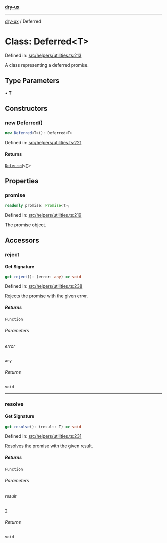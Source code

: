 [**dry-ux**](../README.md)

***

[dry-ux](../README.md) / Deferred

# Class: Deferred\<T\>

Defined in: [src/helpers/utilities.ts:213](https://github.com/navedr/dry-ux/blob/357842b7190c45081ec89f2dfed62dd2067eff7b/src/helpers/utilities.ts#L213)

A class representing a deferred promise.

## Type Parameters

• **T**

## Constructors

### new Deferred()

```ts
new Deferred<T>(): Deferred<T>
```

Defined in: [src/helpers/utilities.ts:221](https://github.com/navedr/dry-ux/blob/357842b7190c45081ec89f2dfed62dd2067eff7b/src/helpers/utilities.ts#L221)

#### Returns

[`Deferred`](Deferred.md)\<[`T`](Deferred.html#constructordeferredt)\>

## Properties

### promise

```ts
readonly promise: Promise<T>;
```

Defined in: [src/helpers/utilities.ts:219](https://github.com/navedr/dry-ux/blob/357842b7190c45081ec89f2dfed62dd2067eff7b/src/helpers/utilities.ts#L219)

The promise object.

## Accessors

### reject

#### Get Signature

```ts
get reject(): (error: any) => void
```

Defined in: [src/helpers/utilities.ts:238](https://github.com/navedr/dry-ux/blob/357842b7190c45081ec89f2dfed62dd2067eff7b/src/helpers/utilities.ts#L238)

Rejects the promise with the given error.

##### Returns

`Function`

###### Parameters

###### error

`any`

###### Returns

`void`

***

### resolve

#### Get Signature

```ts
get resolve(): (result: T) => void
```

Defined in: [src/helpers/utilities.ts:231](https://github.com/navedr/dry-ux/blob/357842b7190c45081ec89f2dfed62dd2067eff7b/src/helpers/utilities.ts#L231)

Resolves the promise with the given result.

##### Returns

`Function`

###### Parameters

###### result

[`T`](Deferred.html#constructordeferredt)

###### Returns

`void`
